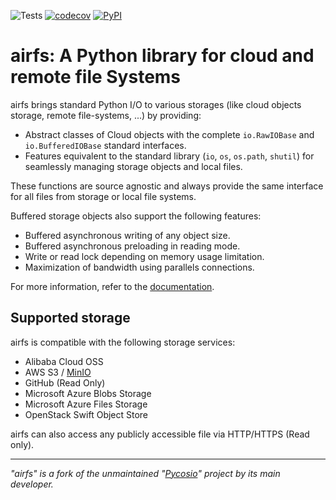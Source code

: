 ![Tests](https://github.com/JGoutin/airfs/workflows/tests/badge.svg)
[![codecov](https://codecov.io/gh/JGoutin/airfs/branch/master/graph/badge.svg)](https://codecov.io/gh/JGoutin/airfs)
[![PyPI](https://img.shields.io/pypi/v/airfs.svg)](https://pypi.org/project/airfs)

airfs: A Python library for cloud and remote file Systems
=========================================================

airfs brings standard Python I/O to various storages (like cloud objects storage, remote
file-systems, ...) by providing:

* Abstract classes of Cloud objects with the complete ``io.RawIOBase`` and
  ``io.BufferedIOBase`` standard interfaces.
* Features equivalent to the standard library (``io``, ``os``, ``os.path``, ``shutil``)
  for seamlessly managing storage objects and local files.

These functions are source agnostic and always provide the same interface for all files
from storage or local file systems.

Buffered storage objects also support the following features:

* Buffered asynchronous writing of any object size.
* Buffered asynchronous preloading in reading mode.
* Write or read lock depending on memory usage limitation.
* Maximization of bandwidth using parallels connections.

For more information, refer to the [documentation](https://jgoutin.github.io/airfs/).

Supported storage
-----------------

airfs is compatible with the following storage services:

* Alibaba Cloud OSS
* AWS S3 / [MinIO](https://github.com/minio/minio)
* GitHub (Read Only)
* Microsoft Azure Blobs Storage
* Microsoft Azure Files Storage
* OpenStack Swift Object Store

airfs can also access any publicly accessible file via HTTP/HTTPS (Read only).

---

*"airfs" is a fork of the unmaintained "[Pycosio](https://github.com/Accelize/pycosio)" 
project by its main developer.*
